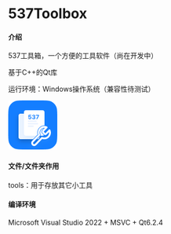 # 537Toolbox

#### 介绍

537工具箱，一个方便的工具软件（尚在开发中）

基于C++的Qt库

运行环境：Windows操作系统（兼容性待测试）

![537工具箱Logo100*100](537Toolbox%20Logo.png)

#### 文件/文件夹作用

tools：用于存放其它小工具

#### 编译环境

Microsoft Visual Studio 2022 + MSVC + Qt6.2.4